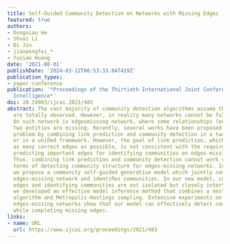 ```yaml
---
title: Self-Guided Community Detection on Networks with Missing Edges
featured: true
authors:
- Dongxiao He
- Shuai Li
- Di Jin
- jiaopengfei_*
- Yuxiao Huang
date: '2021-08-01'
publishDate: '2024-03-12T06:53:33.047419Z'
publication_types:
- paper-conference
publication: '*Proceedings of the Thirtieth International Joint Conference on Artificial
  Intelligence*'
doi: 10.24963/ijcai.2021/483
abstract: The vast majority of community detection algorithms assume that the networks
  are totally observed. However, in reality many networks cannot be fully observed.
  On such network is edgesmissing network, where some relationships (edges) between
  two entities are missing. Recently, several works have been proposed to solve this
  problem by combining link prediction and community detection in a two-stage method
  or in a uniﬁed framework. However, the goal of link prediction, which is to predict
  as many correct edges as possible, is not consistent with the requirement that is
  predicting important edges for identifying communities on edges-missing networks.
  Thus, combining link prediction and community detection cannot work very well in
  terms of detecting community structure for edges-missing networks. In this paper,
  we propose a community self-guided generative model which jointly completes the
  edges-missing network and identiﬁes communities. In our new model, completing missing
  edges and identifying communities are not isolated but closely intertwined. Furthermore,
  we developed an effective model inference method that combines a nested ExpectationMaximization
  algorithm and Metropolis-Hastings sampling. Extensive experiments on real-world
  edges-missing networks show that our model can effectively detect community structures
  while completing missing edges.
links:
- name: URL
  url: https://www.ijcai.org/proceedings/2021/483
---
```

